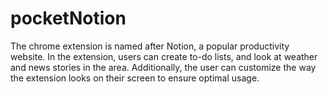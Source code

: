 # pocketNotion
The chrome extension is named after Notion, a popular productivity website. In the extension, users can create to-do lists, and look at weather and news stories in the area. Additionally, the user can customize the way the extension looks on their screen to ensure optimal usage.
